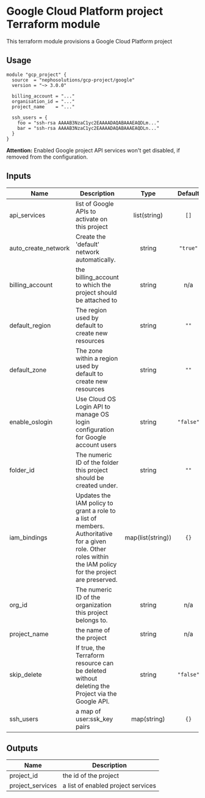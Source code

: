 # Google Cloud Platform project Terraform module

This terraform module provisions a Google Cloud Platform project

## Usage

```hcl
module "gcp_project" {
  source  = "nephosolutions/gcp-project/google"
  version = "~> 3.0.0"

  billing_account = "..."
  organisation_id = "..."
  project_name    = "..."

  ssh_users = {
    foo = "ssh-rsa AAAAB3NzaC1yc2EAAAADAQABAAAEAQDLm..."
    bar = "ssh-rsa AAAAB3NzaC1yc2EAAAADAQABAAAEAQDLn..."
  }
}
```

__Attention:__ Enabled Google project API services won't get disabled, if removed from the configuration.

<!-- BEGINNING OF PRE-COMMIT-TERRAFORM DOCS HOOK -->
## Inputs

| Name | Description | Type | Default | Required |
|------|-------------|:----:|:-----:|:-----:|
| api\_services | list of Google APIs to activate on this project | list(string) | `[]` | no |
| auto\_create\_network | Create the 'default' network automatically. | string | `"true"` | no |
| billing\_account | the billing_account to which the project should be attached to | string | n/a | yes |
| default\_region | The region used by default to create new resources | string | `""` | no |
| default\_zone | The zone within a region used by default to create new resources | string | `""` | no |
| enable\_oslogin | Use Cloud OS Login API to manage OS login configuration for Google account users | string | `"false"` | no |
| folder\_id | The numeric ID of the folder this project should be created under. | string | `""` | no |
| iam\_bindings | Updates the IAM policy to grant a role to a list of members. Authoritative for a given role. Other roles within the IAM policy for the project are preserved. | map(list(string)) | `{}` | no |
| org\_id | The numeric ID of the organization this project belongs to. | string | n/a | yes |
| project\_name | the name of the project | string | n/a | yes |
| skip\_delete | If true, the Terraform resource can be deleted without deleting the Project via the Google API. | string | `"false"` | no |
| ssh\_users | a map of user:ssk_key pairs | map(string) | `{}` | no |

## Outputs

| Name | Description |
|------|-------------|
| project\_id | the id of the project |
| project\_services | a list of enabled project services |

<!-- END OF PRE-COMMIT-TERRAFORM DOCS HOOK -->
